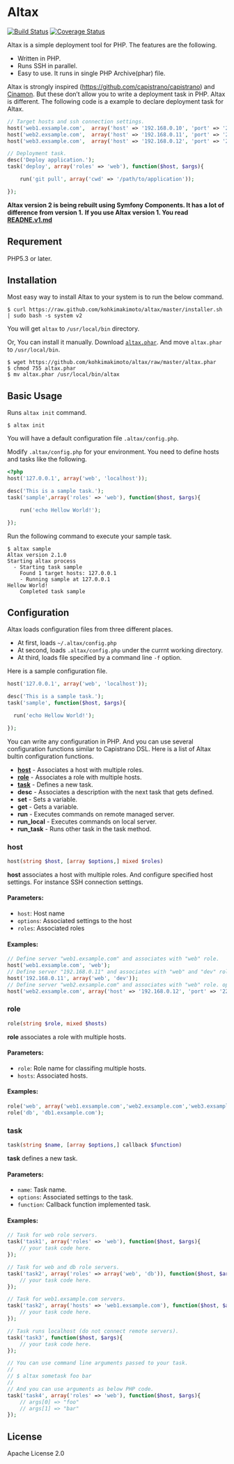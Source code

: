 # Altax

[![Build Status](https://travis-ci.org/kohkimakimoto/altax.png?branch=master)](https://travis-ci.org/kohkimakimoto/altax)
[![Coverage Status](https://coveralls.io/repos/kohkimakimoto/altax/badge.png?branch=master)](https://coveralls.io/r/kohkimakimoto/altax?branch=master)

Altax is a simple deployment tool for PHP. The features are the following.

* Written in PHP.
* Runs SSH in parallel.
* Easy to use. It runs in single PHP Archive(phar) file.

Altax is strongly inspired  (https://github.com/capistrano/capistrano) and [Cinamon](https://github.com/kentaro/cinnamon).
But these don’t allow you to write a deployment task in PHP. 
Altax is different. The following code is a example to declare deployment task for Altax.

```php
// Target hosts and ssh connection settings.
host('web1.exsample.com',  array('host' => '192.168.0.10', 'port' => '22'), 'web');
host('web2.exsample.com',  array('host' => '192.168.0.11', 'port' => '22'), 'web');
host('web3.exsample.com',  array('host' => '192.168.0.12', 'port' => '22'), 'web');

// Deployment task.
desc('Deploy application.');
task('deploy', array('roles' => 'web'), function($host, $args){

    run('git pull', array('cwd' => '/path/to/application'));

});
```

**Altax version 2 is being rebuilt using Symfony Components. It has a lot of difference from version 1.**
**If you use Altax version 1. You read [READNE.v1.md](./README.v1.md)**

## Requrement

PHP5.3 or later.

## Installation

Most easy way to install Altax to your system is to run the below command.

    $ curl https://raw.github.com/kohkimakimoto/altax/master/installer.sh | sudo bash -s system v2

You will get `altax` to `/usr/local/bin` directory.

Or, You can install it manually. Download [`altax.phar`](https://github.com/kohkimakimoto/altax/raw/master/altax.phar).
And move `altax.phar` to `/usr/local/bin`.

    $ wget https://github.com/kohkimakimoto/altax/raw/master/altax.phar
    $ chmod 755 altax.phar
    $ mv altax.phar /usr/local/bin/altax

## Basic Usage

Runs `altax init` command.

    $ altax init

You will have a default configuration file `.altax/config.php`.

Modify `.altax/config.php` for your environment. You need to define hosts and tasks like the following.

```php
<?php
host('127.0.0.1', array('web', 'localhost'));

desc('This is a sample task.');
task('sample',array('roles' => 'web'), function($host, $args){

    run('echo Hellow World!');

});
```

Run the following command to execute your sample task.

```
$ altax sample
Altax version 2.1.0
Starting altax process
  - Starting task sample
    Found 1 target hosts: 127.0.0.1
    - Running sample at 127.0.0.1
Hellow World!
    Completed task sample
```

## Configuration

Altax loads configuration files from  three different places.

* At first, loads `~/.altax/config.php` 
* At second, loads `.altax/config.php` under the currnt working directory.
* At third, loads file specified by a command line `-f` option.

Here is a sample configuration file.

```php
host('127.0.0.1', array('web', 'localhost'));

desc('This is a sample task.');
task('sample', function($host, $args){

  run('echo Hellow World!');

});
```

You can write any configuration in PHP. 
And you can use several configuration functions similar to Capistrano DSL.
Here is a list of Altax bultin configuration functions.

* **[host](#configuration-host)** - Associates a host with multiple roles.
* **[role](#configuration-role)** - Associates a role with multiple hosts.
* **[task](#configuration-task)** - Defines a new task.
* **desc** - Associates a description with the next task that gets defined.
* **set** - Sets a variable.
* **get** - Gets a variable.
* **run** - Executes commands on remote managed server.
* **run_local** - Executes commands on local server.
* **run_task** - Runs other task in the task method.

### <a name ="configuration-host"> host

```php
host(string $host, [array $options,] mixed $roles)
```

**host** associates a host with multiple roles.
And configure specified host settings.
For instance SSH connection settings.

#### Parameters:

* `host`: Host name
* `options`: Associated settings to the host
* `roles`: Associated roles

#### Examples:

```php
// Define server "web1.exsample.com" and associates with "web" role.
host('web1.exsample.com', 'web');
// Define server "192.168.0.11" and associates with "web" and "dev" role.
host('192.168.0.11', array('web', 'dev'));
// Define server "web2.exsample.com" and associates with "web" role. options are ssh connection settings.
host('web2.exsample.com', array('host' => '192.168.0.12', 'port' => '22', 'login_name' => 'userhoge', 'identity_file' => '/home/userhoge/.ssh/id_rsa'), 'web');
```

### <a name ="configuration-role"> role

```php
role(string $role, mixed $hosts)
```

**role** associates a role with multiple hosts.

#### Parameters:

* `role`: Role name for classifing multiple hosts.
* `hosts`: Associated hosts.

#### Examples:

```php
role('web', array('web1.exsample.com','web2.exsample.com','web3.exsample.com'));
role('db', 'db1.exsample.com');
```

### <a name ="configuration-task"> task

```php
task(string $name, [array $options,] callback $function)
```

**task** defines a new task.

#### Parameters:

* `name`: Task name.
* `options`: Associated settings to the task.
* `function`: Callback function implemented task.

#### Examples:

```php
// Task for web role servers.
task('task1', array('roles' => 'web'), function($host, $args){
    // your task code here.
});

// Task for web and db role servers.
task('task2', array('roles' => array('web', 'db')), function($host, $args){
    // your task code here.
});

// Task for web1.exsample.com servers.
task('task2', array('hosts' => 'web1.exsample.com'), function($host, $args){
    // your task code here.
});

// Task runs localhost (do not connect remote servers).
task('task3', function($host, $args){
    // your task code here.
});

// You can use command line arguments passed to your task. 
// 
// $ altax sometask foo bar
// 
// And you can use arguments as below PHP code.
task('task4', array('roles' => 'web'), function($host, $args){
    // args[0] => "foo"
    // args[1] => "bar"
});

```

## License

Apache License 2.0






